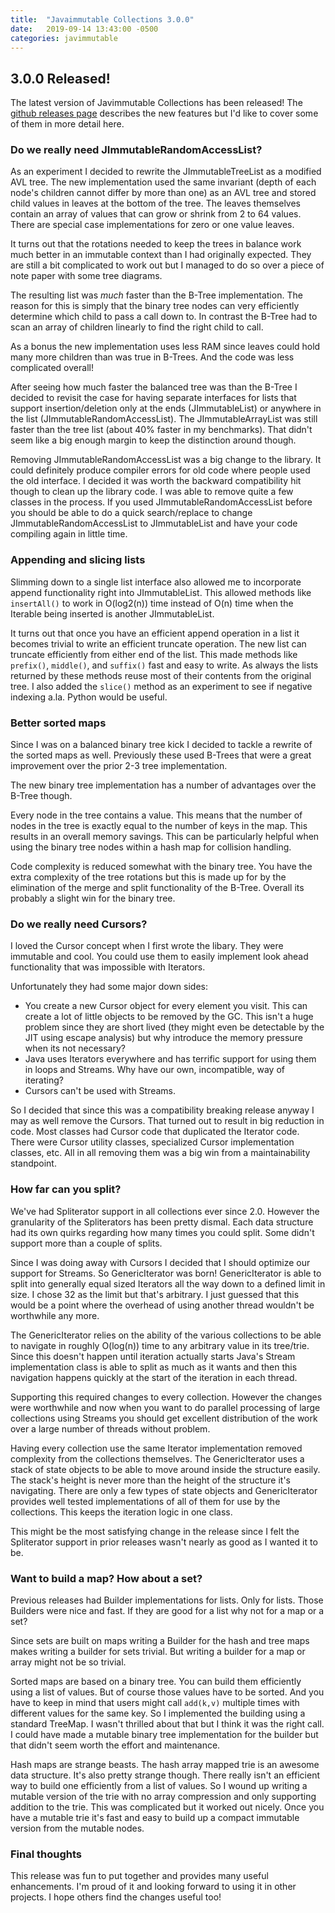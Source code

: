 ```yaml
---
title:  "Javaimmutable Collections 3.0.0"
date:   2019-09-14 13:43:00 -0500
categories: javimmutable
---
```

## 3.0.0 Released!

The latest version of Javimmutable Collections has been released!  The [github releases page](https://github.com/brianburton/java-immutable-collections/releases) describes the new features but I'd like to cover some of them in more detail here.

### Do we really need JImmutableRandomAccessList?

As an experiment I decided to rewrite the JImmutableTreeList as a modified AVL tree.  The new implementation used the same invariant (depth of each node's children cannot differ by more than one) as an AVL tree and stored child values in leaves at the bottom of the tree.  The leaves themselves contain an array of values that can grow or shrink from 2 to 64 values.  There are special case implementations for zero or one value leaves.

It turns out that the rotations needed to keep the trees in balance work much better in an immutable context than I had originally expected.  They are still a bit complicated to work out but I managed to do so over a piece of note paper with some tree diagrams.

The resulting list was *much* faster than the B-Tree implementation.  The reason for this is simply that the binary tree nodes can very efficiently determine which child to pass a call down to.  In contrast the B-Tree had to scan an array of children linearly to find the right child to call.

As a bonus the new implementation uses less RAM since leaves could hold many more children than was true in B-Trees.  And the code was less complicated overall!

After seeing how much faster the balanced tree was than the B-Tree I decided to revisit the case for having separate interfaces for lists that support insertion/deletion only at the ends (JImmutableList) or anywhere in the list (JImmutableRandomAccessList).  The JImmutableArrayList was still faster than the tree list (about 40% faster in my benchmarks).  That didn't seem like a big enough margin to keep the distinction around though.

Removing JImmutableRandomAccessList was a big change to the library.  It could definitely produce compiler errors for old code where people used the old interface.  I decided it was worth the backward compatibility hit though to clean up the library code.  I was able to remove quite a few classes in the process.  If you used JImmutableRandomAccessList before you should be able to do a quick search/replace to change JImmutableRandomAccessList to JImmutableList and have your code compiling again in little time.

### Appending and slicing lists

Slimming down to a single list interface also allowed me to incorporate  append functionality right into JImmutableList.  This allowed methods like `insertAll()` to work in O(log2(n)) time instead of O(n) time when the Iterable being inserted is another JImmutableList.

It turns out that once you have an efficient append operation in a list it becomes trivial to write an efficient truncate operation.  The new list can truncate efficiently from either end of the list.  This made methods like `prefix()`, `middle()`, and `suffix()` fast and easy to write.  As always the lists returned by these methods reuse most of their contents from the original tree.  I also added the `slice()` method as an experiment to see if negative indexing a.la. Python would be useful.


### Better sorted maps

Since I was on a balanced binary tree kick I decided to tackle a rewrite of the sorted maps as well.  Previously these used B-Trees that were a great improvement over the prior 2-3 tree implementation.

The new binary tree implementation has a number of advantages over the B-Tree though.

Every node in the tree contains a value.  This means that the number of nodes in the tree is exactly equal to the number of keys in the map.  This results in an overall memory savings.  This can be particularly helpful when using the binary tree nodes within a hash map for collision handling.

Code complexity is reduced somewhat with the binary tree.  You have the extra complexity of the tree rotations but this is made up for by the elimination of the merge and split functionality of the B-Tree.  Overall its probably a slight win for the binary tree.

### Do we really need Cursors?

I loved the Cursor concept when I first wrote the libary.  They were immutable and cool.  You could use them to easily implement look ahead functionality that was impossible with Iterators.

Unfortunately they had some major down sides:

- You create a new Cursor object for every element you visit.  This can create a lot of little objects to be removed by the GC.  This isn't a huge problem since they are short lived (they might even be detectable by the JIT using escape analysis) but why introduce the memory pressure when its not necessary?
- Java uses Iterators everywhere and has terrific support for using them in loops and Streams.  Why have our own, incompatible, way of iterating?
- Cursors can't be used with Streams.

So I decided that since this was a compatibility breaking release anyway I may as well remove the Cursors.  That turned out to result in big reduction in code.  Most classes had Cursor code that duplicated the Iterator code.  There were Cursor utility classes, specialized Cursor implementation classes, etc.  All in all removing them was a big win from a maintainability standpoint.

### How far can you split?

We've had Spliterator support in all collections ever since 2.0.  However the granularity of the Spliterators has been pretty dismal.  Each data structure had its own quirks regarding how many times you could split.  Some didn't support more than a couple of splits.

Since I was doing away with Cursors I decided that I should optimize our support for Streams.  So GenericIterator was born!  GenericIterator is able to split into generally equal sized Iterators all the way down to a defined limit in size.  I chose 32 as the limit but that's arbitrary.  I just guessed that this would be a point where the overhead of using another thread wouldn't be worthwhile any more.

The GenericIterator relies on the ability of the various collections to be able to navigate in roughly O(log(n)) time to any arbitrary value in its tree/trie.  Since this doesn't happen until iteration actually starts Java's Stream implementation class is able to split as much as it wants and then this navigation happens quickly at the start of the iteration in each thread.

Supporting this required changes to every collection.  However the changes were worthwhile and now when you want to do parallel processing of large collections using Streams you should get excellent distribution of the work over a large number of threads without problem.

Having every collection use the same Iterator implementation removed  complexity from the collections themselves.  The GenericIterator uses a stack of state objects to be able to move around inside the structure easily.  The stack's height is never more than the height of the structure it's navigating.  There are only a few types of state objects and GenericIterator provides well tested implementations of all of them for use by the collections.  This keeps the iteration logic in one class.

This might be the most satisfying change in the release since I felt the Spliterator support in prior releases wasn't nearly as good as I wanted it to be.

### Want to build a map?  How about a set?

Previous releases had Builder implementations for lists.  Only for lists.  Those Builders were nice and fast.  If they are good for a list why not for a map or a set?

Since sets are built on maps writing a Builder for the hash and tree maps makes writing a builder for sets trivial.  But writing a builder for a map or array might not be so trivial.

Sorted maps are based on a binary tree.  You can build them efficiently using a list of values.  But of course those values have to be sorted.  And you have to keep in mind that users might call `add(k,v)` multiple times with different values for the same key.  So I implemented the building using a standard TreeMap.  I wasn't thrilled about that but I think it was the right call.  I could have made a mutable binary tree implementation for the builder but that didn't seem worth the effort and maintenance.

Hash maps are strange beasts.  The hash array mapped trie is an awesome data structure.  It's also pretty strange though.  There really isn't an efficient way to build one efficiently from a list of values.  So I wound up writing a mutable version of the trie with no array compression and only supporting addition to the trie.  This was complicated but it worked out nicely.  Once you have a mutable trie it's fast and easy to build up a compact immutable version from the mutable nodes.

### Final thoughts

This release was fun to put together and provides many useful enhancements.  I'm proud of it and looking forward to using it in other projects.  I hope others find the changes useful too!
